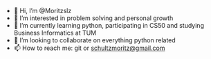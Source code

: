 - 👋 Hi, I’m @Moritzslz
- 👀 I’m interested in problem solving and personal growth
- 🌱 I’m currently learning python, participating in CS50 and studying Business Informatics at TUM
- 💞️ I’m looking to collaborate on everything python related
- 📫 How to reach me: git or schultzmoritz@gmail.com


